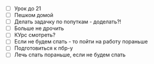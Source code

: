 
- [ ] Урок до 21
- [ ] Пешком домой
- [ ] Делать задачку по попуткам - доделать?!
- [ ] Больше не дрочить
- [ ] КУрс смотреть?
- [ ] Если не будем спать - то пойти на работу пораньше
- [ ] Подготовиться к пбр-у
- [ ] Лечь спать пораньше, если не будем спать